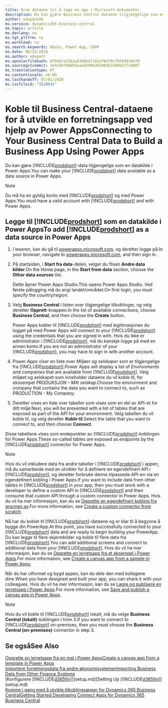 ```yaml
---
title: Bruk dataene til å lage en app | Microsoft-dokumenter
description: Du kan gjøre Business Central-dataene tilgjengelige som en datakilde og angi en OData-URL-adresse til webtjenestene dine for å utvikle en forretningsapp ved hjelp av Power Apps.
author: edupont04
ms.service: dynamics365-business-central
ms.topic: article
ms.devlang: na
ms.tgt_pltfrm: na
ms.workload: na
ms.search.keywords: OData, Power App, SOAP
ms.date: 06/22/2020
ms.author: edupont
ms.openlocfilehash: 8f0eb7a1562a8300bd7181ef6470c70f60934470
ms.sourcegitcommit: 3e9c89f90db5eaed599630299353300621fe4007
ms.translationtype: HT
ms.contentlocale: nb-NO
ms.lasthandoff: 07/01/2020
ms.locfileid: "3528641"
---
```

# <a name="connecting-to-your-business-central-data-to-build-a-business-app-using-power-apps"></a><span data-ttu-id="609c4-103">Koble til Business Central-dataene for å utvikle en forretningsapp ved hjelp av Power Apps</span><span class="sxs-lookup"><span data-stu-id="609c4-103">Connecting to Your Business Central Data to Build a Business App Using Power Apps</span></span>

<span data-ttu-id="609c4-104">Du kan gjøre [!INCLUDE[prodshort](includes/prodshort.md)]-data tilgjengelige som en datakilde i Power Apps.</span><span class="sxs-lookup"><span data-stu-id="609c4-104">You can make your [!INCLUDE[prodshort](includes/prodshort.md)] data available as a data source in Power Apps.</span></span>  

> [!NOTE]  
> <span data-ttu-id="609c4-105">Du må ha en gyldig konto med [!INCLUDE[prodshort](includes/prodshort.md)] og med Power Apps.</span><span class="sxs-lookup"><span data-stu-id="609c4-105">You must have a valid account with [!INCLUDE[prodshort](includes/prodshort.md)] and with Power Apps.</span></span>  

## <a name="to-add-prodshort-as-a-data-source-in-power-apps"></a><span data-ttu-id="609c4-106">Legge til [!INCLUDE[prodshort](includes/prodshort.md)] som en datakilde i Power Apps</span><span class="sxs-lookup"><span data-stu-id="609c4-106">To add [!INCLUDE[prodshort](includes/prodshort.md)] as a data source in Power Apps</span></span>

1. <span data-ttu-id="609c4-107">I leseren, kan du gå til [powerapps.microsoft.com](https://powerapps.microsoft.com/), og deretter logge på.</span><span class="sxs-lookup"><span data-stu-id="609c4-107">In your browser, navigate to [powerapps.microsoft.com](https://powerapps.microsoft.com/), and then sign in.</span></span>
2. <span data-ttu-id="609c4-108">På startsiden, i **Start fra data**-delen, velger du flisen **Andre data kilder**.</span><span class="sxs-lookup"><span data-stu-id="609c4-108">On the Home page, in the **Start from data** section, choose the **Other data sources** tile.</span></span>  

    <span data-ttu-id="609c4-109">Dette åpner Power Apps Studio.</span><span class="sxs-lookup"><span data-stu-id="609c4-109">This opens Power Apps Studio.</span></span> <span data-ttu-id="609c4-110">Ved første pålogging må du angi landet/området.</span><span class="sxs-lookup"><span data-stu-id="609c4-110">On first login, you must specify the country/region.</span></span>  
3. <span data-ttu-id="609c4-111">Velg **Business Central** i listen over tilgjengelige tilkoblinger, og velg deretter **Opprett**-knappen.</span><span class="sxs-lookup"><span data-stu-id="609c4-111">In the list of available connections, choose **Business Central**, and then choose the **Create** button.</span></span>

    <span data-ttu-id="609c4-112">Power Apps kobler til [!INCLUDE[prodshort](includes/prodshort.md)] med legitimasjonen du logget på med.</span><span class="sxs-lookup"><span data-stu-id="609c4-112">Power Apps will connect to your [!INCLUDE[prodshort](includes/prodshort.md)] using the credentials that you are signed in with.</span></span> <span data-ttu-id="609c4-113">Hvis du ikke er administrator i [!INCLUDE[prodshort](includes/prodshort.md)], må du kanskje logge på med en annen konto.</span><span class="sxs-lookup"><span data-stu-id="609c4-113">If you are not an administrator of your [!INCLUDE[prodshort](includes/prodshort.md)], you may have to sign in with another account.</span></span>  

4. <span data-ttu-id="609c4-114">Power Apps viser en liste over *Miljøer og selskaper* som er tilgjengelige fra [!INCLUDE[prodshort](includes/prodshort.md)].</span><span class="sxs-lookup"><span data-stu-id="609c4-114">Power Apps will display a list of *Environments and companies* that are available from [!INCLUDE[prodshort](includes/prodshort.md)].</span></span> <span data-ttu-id="609c4-115">Velg miljøet og selskapet som inneholder dataene du vil koble til, for ekssempel *PRODUKSJON – Mitt selskap*.</span><span class="sxs-lookup"><span data-stu-id="609c4-115">Choose the environment and company that contains the data you want to connect to, such as *PRODUCTION - My Company*.</span></span>  

5. <span data-ttu-id="609c4-116">Deretter vises en liste over tabeller som vises som en del av API-et for ditt miljø.</span><span class="sxs-lookup"><span data-stu-id="609c4-116">Next, you will be presented with a list of tables that are exposed as part of the API for your environment.</span></span> <span data-ttu-id="609c4-117">Velg tabellen du vil koble til, og velg deretter **Koble til**.</span><span class="sxs-lookup"><span data-stu-id="609c4-117">Select the table that you want to connect to, and then choose **Connect**.</span></span>

<span data-ttu-id="609c4-118">Disse tabellene vises som endepunkter av [!INCLUDE[prodshort](includes/prodshort.md)]-koblingen for Power Apps.</span><span class="sxs-lookup"><span data-stu-id="609c4-118">These so-called tables are exposed as endpoints by the [!INCLUDE[prodshort](includes/prodshort.md)] connector for Power Apps.</span></span>  

> [!NOTE]
> <span data-ttu-id="609c4-119">Hvis du vil inkludere data fra andre tabeller i [!INCLUDE[prodshort](includes/prodshort.md)] i appen, må du samarbeide med en utvikler for å definere en egendefinert API i [!INCLUDE[prodshort](includes/prodshort.md)], og deretter forbruke denne tilpassede API-en via en egendefinert kobling i Power Apps.</span><span class="sxs-lookup"><span data-stu-id="609c4-119">If you want to include data from other tables in [!INCLUDE[prodshort](includes/prodshort.md)] in your app, then you must work with a developer to define a custom API in [!INCLUDE[prodshort](includes/prodshort.md)] and then consume that custom API through a custom connector in Power Apps.</span></span> <span data-ttu-id="609c4-120">Hvis du vil ha mer informasjon, kan du se [Opprette en egendefinert kobling fra grunnen av](/connectors/custom-connectors/define-blank).</span><span class="sxs-lookup"><span data-stu-id="609c4-120">For more information, see [Create a custom connector from scratch](/connectors/custom-connectors/define-blank).</span></span>  

<span data-ttu-id="609c4-121">Nå har du koblet til [!INCLUDE[prodshort](includes/prodshort.md)]-dataene og er klar til å begynne å bygge din PowerApp.</span><span class="sxs-lookup"><span data-stu-id="609c4-121">At this point, you have successfully connected to your [!INCLUDE[prodshort](includes/prodshort.md)] data and are ready to begin building your PowerApp.</span></span> <span data-ttu-id="609c4-122">Du kan legge til flere skjermbilder og koble til flere data fra [!INCLUDE[prodshort](includes/prodshort.md)].</span><span class="sxs-lookup"><span data-stu-id="609c4-122">You can add additional screens and connect to additional data from your [!INCLUDE[prodshort](includes/prodshort.md)].</span></span> <span data-ttu-id="609c4-123">Hvis du vil ha mer informasjon, kan du se [Opprette en lerretsapp fra et eksempel i Power Apps](/powerapps/maker/canvas-apps/open-and-run-a-sample-app).</span><span class="sxs-lookup"><span data-stu-id="609c4-123">For more information, see [Create a canvas app from a sample in Power Apps](/powerapps/maker/canvas-apps/open-and-run-a-sample-app).</span></span>  

<span data-ttu-id="609c4-124">Når du har utformet og bygd appen, kan du dele den med kollegene dine.</span><span class="sxs-lookup"><span data-stu-id="609c4-124">When you have designed and built your app, you can share it with your colleagues.</span></span> <span data-ttu-id="609c4-125">Hvis du vil ha mer informasjon, kan du se [Lagre og publisere en lerretsapp i Power Apps](/powerapps/maker/canvas-apps/save-publish-app).</span><span class="sxs-lookup"><span data-stu-id="609c4-125">For more information, see [Save and publish a canvas app in Power Apps](/powerapps/maker/canvas-apps/save-publish-app).</span></span>  

> [!NOTE]
> <span data-ttu-id="609c4-126">Hvis du vil koble til [!INCLUDE[prodshort](includes/prodshort.md)] lokalt, må du velge **Business Central (lokalt)**-koblingen i trinn 3.</span><span class="sxs-lookup"><span data-stu-id="609c4-126">If you want to connect to [!INCLUDE[prodshort](includes/prodshort.md)] on-premises, then you must choose the **Business Central (on-premises)** connector in step 3.</span></span>  

## <a name="see-also"></a><span data-ttu-id="609c4-127">Se også</span><span class="sxs-lookup"><span data-stu-id="609c4-127">See Also</span></span>

[<span data-ttu-id="609c4-128">Opprette en lerretsapp fra en mal i Power Apps</span><span class="sxs-lookup"><span data-stu-id="609c4-128">Create a canvas app from a template in Power Apps</span></span>](/powerapps/maker/canvas-apps/get-started-test-drive)  
[<span data-ttu-id="609c4-129">Importere forretningsdata fra andre økonomisystemer</span><span class="sxs-lookup"><span data-stu-id="609c4-129">Importing Business Data from Other Finance Systems</span></span>](across-import-data-configuration-packages.md)  
<span data-ttu-id="609c4-130">[Konfigurere [!INCLUDE[d365fin](includes/d365fin_md.md)]](setup.md)</span><span class="sxs-lookup"><span data-stu-id="609c4-130">[Setting Up [!INCLUDE[d365fin](includes/d365fin_md.md)]](setup.md)</span></span>  
[<span data-ttu-id="609c4-131">Komme i gang med å utvikle tilkoblingsapper for Dynamics 365 Business Central</span><span class="sxs-lookup"><span data-stu-id="609c4-131">Getting Started Developing Connect Apps for Dynamics 365 Business Central</span></span>](/dynamics365/business-central/dev-itpro/developer/devenv-develop-connect-apps)  
